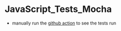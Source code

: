 # JavaScript_Tests_Mocha

* manually run the [github action](https://github.com/searles9/JavaScript_Tests_Mocha/actions/workflows/js_tests.yml) to see the tests run
